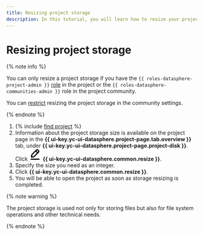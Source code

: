 ```yaml
---
title: Resizing project storage
description: In this tutorial, you will learn how to resize your project storage.
---
```


# Resizing project storage

{% note info %}

You can only resize a project storage if you have the `{{ roles-datasphere-project-admin }}` [role](../../security/index.md) in the project or the `{{ roles-datasphere-communities-admin }}` role in the project community.

You can [restrict](../community/manage-community-config.md) resizing the project storage in the community settings.

{% endnote %}

1. {% include [find project](../../../_includes/datasphere/ui-find-project.md) %}
1. Information about the project storage size is available on the project page in the **{{ ui-key.yc-ui-datasphere.project-page.tab.overview }}** tab, under **{{ ui-key.yc-ui-datasphere.project-page.project-disk }}**. Click ![pencil](../../../_assets/console-icons/pencil-to-line.svg) **{{ ui-key.yc-ui-datasphere.common.resize }}**.
1. Specify the size you need as an integer.
1. Click **{{ ui-key.yc-ui-datasphere.common.resize }}**.
1. You will be able to open the project as soon as storage resizing is completed.

{% note warning %}

The project storage is used not only for storing files but also for file system operations and other technical needs.

{% endnote %}
